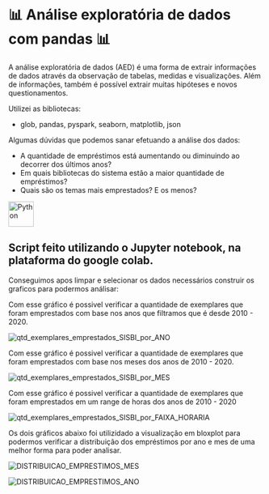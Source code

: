 
# 📊 Análise exploratória de dados com pandas 📊

A análise exploratória de dados (AED) é uma forma de extrair informações de dados através da observação de tabelas, medidas e visualizações. Além de informações, também é possível extrair muitas hipóteses e novos questionamentos.

Utilizei as bibliotecas:

* glob, pandas, pyspark, seaborn, matplotlib, json

Algumas dúvidas que podemos sanar efetuando a análise dos dados:
* A quantidade de empréstimos está aumentando ou diminuindo ao decorrer dos últimos anos?
* Em quais bibliotecas do sistema estão a maior quantidade de empréstimos?
* Quais são os temas mais emprestados? E os menos?

<div style="display:inline_block" >
  
 <img align="center" alt="Python" src="https://cdn.picpng.com/logo/language-logo-python-44976.png" style="height:50px; width:auto" target="_blank">

## Script feito utilizando o Jupyter notebook, na plataforma do google colab.

Conseguimos apos limpar e selecionar os dados necessários construir os graficos para podermos análisar:

Com esse gráfico é possivel verificar a quantidade de exemplares que foram emprestados com base nos anos que filtramos que é desde 2010 - 2020.

![qtd_exemplares_emprestados_SISBI_por_ANO](https://github.com/caioassis-dev/API_Flask_Python/assets/61170444/18b0ebe8-021b-4aad-b3be-b28016d99511)

Com esse gráfico é possivel verificar a quantidade de exemplares que foram emprestados com base nos meses dos anos de  2010 - 2020.

![qtd_exemplares_emprestados_SISBI_por_MES](https://github.com/caioassis-dev/API_Flask_Python/assets/61170444/d7a89a81-dfa6-49a4-886a-619aa700ea9b)

Com esse gráfico é possivel verificar a quantidade de exemplares que foram emprestados em um range de horas dos anos de 2010 - 2020

![qtd_exemplares_emprestados_SISBI_por_FAIXA_HORARIA](https://github.com/caioassis-dev/API_Flask_Python/assets/61170444/791b8e4e-9580-4453-91b7-b18cd59d976a)

Os dois gráficos abaixo foi utilizidado a visualização em bloxplot para podermos verificar a distribuição dos empréstimos por ano e mes de uma melhor forma para poder analisar.

![DISTRIBUICAO_EMPRESTIMOS_MES](https://github.com/caioassis-dev/API_Flask_Python/assets/61170444/bdafff0a-fa21-4f09-bbe4-0cec9fb276b5)

![DISTRIBUICAO_EMPRESTIMOS_ANO](https://github.com/caioassis-dev/API_Flask_Python/assets/61170444/d9bb27ff-f798-4a93-b8c6-b138d9e88263)







